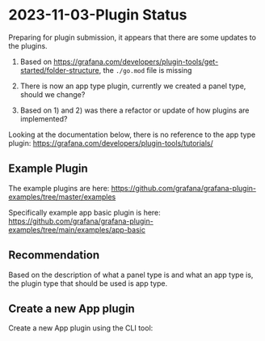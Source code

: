# 2023-11-03-Plugin Status
Preparing for plugin submission, it appears that there are some updates to the plugins.

1) Based on https://grafana.com/developers/plugin-tools/get-started/folder-structure, the `./go.mod` file is missing

2) There is now an app type plugin, currently we created a panel type, should we change?

3) Based on 1) and 2) was there a refactor or update of how plugins are implemented?

Looking at the documentation below, there is no reference to the app type plugin:
https://grafana.com/developers/plugin-tools/tutorials/

## Example Plugin
The example plugins are here:
https://github.com/grafana/grafana-plugin-examples/tree/master/examples

Specifically example app basic plugin is here:
https://github.com/grafana/grafana-plugin-examples/tree/main/examples/app-basic

## Recommendation
Based on the description of what a panel type is and what an app type is, the plugin type that should be used is app type.

## Create a new App plugin
Create a new App plugin using the CLI tool:

```

```